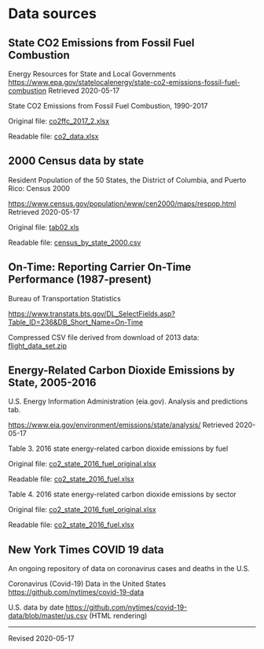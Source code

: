 # Data sources

## State CO2 Emissions from Fossil Fuel Combustion

Energy Resources for State and Local Governments <https://www.epa.gov/statelocalenergy/state-co2-emissions-fossil-fuel-combustion> Retrieved 2020-05-17

State CO2 Emissions from Fossil Fuel Combustion, 1990-2017 

Original file: [co2ffc_2017_2.xlsx](co2ffc_2017_2.xlsx)

Readable file: [co2_data.xlsx](co2_data.xlsx)


## 2000 Census data by state 

Resident Population of the 50 States, the District of Columbia, and Puerto Rico: Census 2000

<https://www.census.gov/population/www/cen2000/maps/respop.html> Retrieved 2020-05-17

Original file: [tab02.xls](tab02.xls)

Readable file: [census_by_state_2000.csv](census_by_state_2000.csv)


## On-Time: Reporting Carrier On-Time Performance (1987-present)

Bureau of Transportation Statistics

<https://www.transtats.bts.gov/DL_SelectFields.asp?Table_ID=236&DB_Short_Name=On-Time> 

Compressed CSV file derived from download of 2013 data: [flight_data_set.zip](flight_data_set.zip)


## Energy-Related Carbon Dioxide Emissions by State, 2005-2016

U.S. Energy Information Administration (eia.gov). Analysis and predictions tab.

<https://www.eia.gov/environment/emissions/state/analysis/> Retrieved 2020-05-17

Table 3. 2016 state energy-related carbon dioxide emissions by fuel

Original file: [co2_state_2016_fuel_original.xlsx](co2_state_2016_fuel_original.xlsx)

Readable file: [co2_state_2016_fuel.xlsx](co2_state_2016_fuel.xlsx)

Table 4. 2016 state energy-related carbon dioxide emissions by sector

Original file: [co2_state_2016_fuel_original.xlsx](co2_state_2016_sector_original.xlsx)

Readable file: [co2_state_2016_fuel.xlsx](co2_state_2016_sector.xlsx)


## New York Times COVID 19 data

An ongoing repository of data on coronavirus cases and deaths in the U.S. 

Coronavirus (Covid-19) Data in the United States <https://github.com/nytimes/covid-19-data> 

U.S. data by date <https://github.com/nytimes/covid-19-data/blob/master/us.csv> (HTML rendering)

----
Revised 2020-05-17